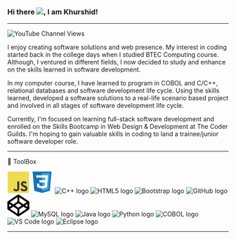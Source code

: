 ### Hi there <img src="https://raw.githubusercontent.com/MartinHeinz/MartinHeinz/master/wave.gif" width="30px">, I am Khurshid!
---
![YouTube Channel Views](https://img.shields.io/youtube/channel/views/UCjXQ5_HKvUCa1MWYBSGytvg?style=social)

I enjoy creating software solutions and web presence. My interest in coding started back in the college days when I studied BTEC Computing course. Although, I ventured in different fields, I now decided to study and enhance on the skills learned in software development.

In my computer course, I have learned to program in COBOL and C/C++, relational databases and software development life cycle. Using the skills learned, developed a software solutions to a real-life scenario based project and involved in all stages of software development life cycle.

Currently, I'm focused on learning full-stack software development and enrolled on the Skills Bootcamp in Web Design & Development at The Coder Guilds. I'm hoping to gain valuable skills in coding to land a trainee/junior software developer role.

---
🧰 ToolBox

<img src="https://github.com/devicons/devicon/blob/master/icons/javascript/javascript-original.svg" alt="JavaScript logo" width="50px" height="50px"> <img src="https://github.com/devicons/devicon/blob/master/icons/css3/css3-original.svg" alt="CSS3 logo" width="50px" height="50px"> <img src="https://cdn.worldvectorlogo.com/logos/c.svg" alt="C++ logo" width="50px" height="50px"> <img src="https://cdn.worldvectorlogo.com/logos/html-1.svg" alt="HTML5 logo" width="50px" height="50px"> <img src="https://cdn.worldvectorlogo.com/logos/bootstrap-4.svg" alt="Bootstrap logo" width="50px" height="50px"> <img src="https://cdn.worldvectorlogo.com/logos/github-icon-1.svg" alt="GitHub logo" width="50px" height="50px"> <img src="https://raw.githubusercontent.com/devicons/devicon/1119b9f84c0290e0f0b38982099a2bd027a48bf1/icons/codepen/codepen-plain.svg" alt="CodePen logo" width="50px" height="50px"> <img src="https://cdn.worldvectorlogo.com/logos/mysql-3.svg" alt="MySQL logo" width="50px" height="50px"> <img src="https://cdn.worldvectorlogo.com/logos/java.svg" alt="Java logo" width="50px" height="50px"> <img src="https://cdn.worldvectorlogo.com/logos/python-4.svg" alt="Python logo" width="50px" height="50px"> <img src="https://logodix.com/logo/2100309.png" alt="COBOL logo" width="50px" height="50px"> <img src="https://cdn.worldvectorlogo.com/logos/visual-studio-code-1.svg" alt="VS Code logo" width="50px" height="50px"> <img src="https://cdn.worldvectorlogo.com/logos/eclipse-11.svg" alt="Eclipse logo" width="50px" height="50px">

---
<!--
**KushAhmed/KushAhmed** is a ✨ _special_ ✨ repository because its `README.md` (this file) appears on your GitHub profile.

Here are some ideas to get you started:

- 🔭 I’m currently working on ...
- 🌱 I’m currently learning ...
- 👯 I’m looking to collaborate on ...
- 🤔 I’m looking for help with ...
- 💬 Ask me about ...
- 📫 How to reach me: ...
- 😄 Pronouns: ...
- ⚡ Fun fact: ...
-->

